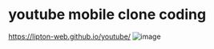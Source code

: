 # youtube mobile clone coding
https://lipton-web.github.io/youtube/
![image](https://user-images.githubusercontent.com/82028756/121935126-0f895380-cd83-11eb-8267-62f1ce36374e.png)
